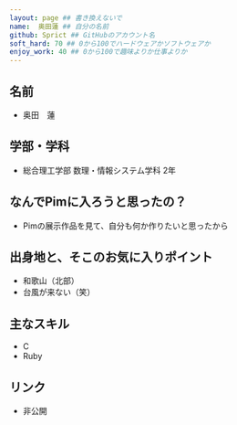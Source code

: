 ```yaml
---
layout: page ## 書き換えないで
name:  奥田蓮 ## 自分の名前
github: Sprict ## GitHubのアカウント名
soft_hard: 70 ## 0から100でハードウェアかソフトウェアか
enjoy_work: 40 ## 0から100で趣味よりか仕事よりか
---
```


## 名前
- 奥田　蓮

## 学部・学科
- 総合理工学部 数理・情報システム学科 2年

## なんでPimに入ろうと思ったの？
- Pimの展示作品を見て、自分も何か作りたいと思ったから

## 出身地と、そこのお気に入りポイント
- 和歌山（北部）
- 台風が来ない（笑）

## 主なスキル
- C
- Ruby

## リンク
- 非公開
